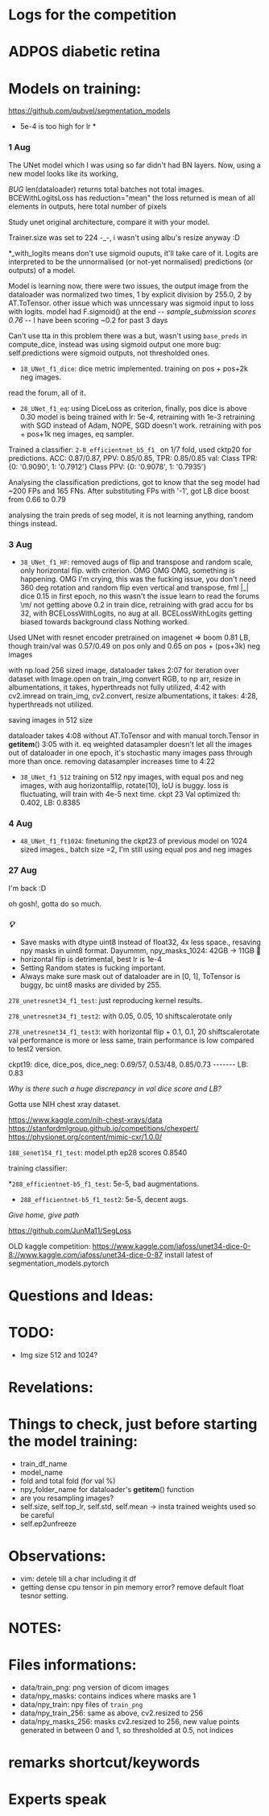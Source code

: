 # Logs for the competition

# ADPOS diabetic retina

# Models on training:

https://github.com/qubvel/segmentation_models

* 5e-4 is too high for lr *


### 1 Aug

The UNet model which I was using so far didn't had BN layers. Now, using a new model looks like its working,

*BUG* len(dataloader) returns total batches not total images.
BCEWithLogitsLoss has reduction="mean" the loss returned is mean of all elements in outputs, here total number of pixels

Study unet original architecture, compare it with your model.

Trainer.size was set to 224 -_-, i wasn't using albu's resize anyway :D

*_with_logits means don't use sigmoid ouputs, it'll take care of it.
Logits are interpreted to be the unnormalised (or not-yet normalised) predictions (or outputs) of a model.


Model is learning now, there were two issues, the output image from the dataloader was normalized two times, 1 by explicit division by 255.0, 2 by AT.ToTensor.
other issue which was unncessary was sigmoid input to loss with logits.
model had F.sigmoid() at the end -_-
sample_submission scores 0.76 -_- I have been scoring ~0.2 for past 3 days

Can't use tta in this problem
there was a but, wasn't using `base_preds` in compute_dice, instead was using sigmoid output
one more bug: self.predictions were sigmoid outputs, not thresholded ones.


* `18_UNet_f1_dice`: dice metric implemented. training on pos + pos+2k neg images.

read the forum, all of it.

* `28_UNet_f1_eq`: using DiceLoss as criterion, finally, pos dice is above 0.30
model is being trained with lr: 5e-4, retraining with 1e-3
retraining with SGD instead of Adam, NOPE, SGD doesn't work.
retraining with pos + pos+1k neg images, eq sampler.


Trained a classifier: `2-8_efficientnet_b5_f1_` on 1/7 fold, used cktp20 for predictions. ACC: 0.87/0.87, PPV: 0.85/0.85, TPR: 0.85/0.85
val:
Class TPR: {0: '0.9090', 1: '0.7912'}
Class PPV: {0: '0.9078', 1: '0.7935'}

Analysing the classification predictions, got to know that the seg model had ~200 FPs and 165 FNs. After substituting FPs with '-1', got LB dice boost from 0.66 to 0.79

analysing the train preds of seg model, it is not learning anything, random things instead.


### 3 Aug

* `38_UNet_f1_HF`: removed augs of flip and transpose and random scale, only horizontal flip. with criterion.
OMG OMG OMG, something is happening. OMG I'm crying, this was the fucking issue, you don't need 360 deg rotation and random flip even vertical and transpose, fml |_|
dice 0.15 in first epoch, no this wasn't the issue
learn to read the forums \m/
not getting above 0.2 in train dice, retraining with grad accu for bs 32, with BCELossWithLogits, no aug at all.
BCELossWithLogits getting biased towards background class
Nothing worked.

Used UNet with resnet encoder pretrained on imagenet => boom 0.81 LB, though train/val was 0.57/0.49 on pos only and 0.65 on pos + (pos+3k) neg images

with np.load 256 sized image, dataloader takes 2:07 for iteration over dataset
with Image.open on train_img convert RGB, to np arr, resize in albumentations, it takes, hyperthreads not fully utilized, 4:42
with cv2.imread on train_img, cv2.convert, resize albumentations, it takes: 4:28, hyperthreads not utilized.


saving images in 512 size

dataloader takes 4:08 without AT.ToTensor and with manual torch.Tensor in __getitem__()
3:05 with it.
eq weighted datasampler doesn't let all the images out of dataloader in one epoch, it's stochastic many images pass through more than once.
removing datasampler increases time to 4:22


* `38_UNet_f1_512` training on 512 npy images, with equal pos and neg images, with aug horizontalflip, rotate(10),
IoU is buggy. loss is fluctuating, will train with 4e-5 next time.
ckpt 23
Val optimized th: 0.402, LB: 0.8385

### 4 Aug

* `48_UNet_f1_ft1024`: finetuning the ckpt23 of previous model on 1024 sized images., batch size =2,
I'm still using equal pos and neg images


### 27 Aug

I'm back :D

oh gosh!, gotta do so much.

### *💡*

* Save masks with dtype uint8 instead of float32, 4x less space., resaving npy masks in uint8 format. Dayummm, npy_masks_1024: 42GB -> 11GB 🤯
* horizontal flip is detrimental, best lr is 1e-4
* Setting Random states is fucking important.
* Always make sure mask out of dataloader are in [0, 1], ToTensor is buggy, bc uint8 masks are divided by 255.



`278_unetresnet34_f1_test`: just reproducing kernel results.

`278_unetresnet34_f1_test2`: with 0.05, 0.05, 10 shiftscalerotate only

`278_unetresnet34_f1_test3`: with horizontal flip + 0.1, 0.1, 20 shiftscalerotate
val performance is more or less same, train performance is low compared to test2 version.

ckpt19:
dice, dice_pos, dice_neg: 0.69/57, 0.53/48, 0.85/0.73 ------- LB: 0.83

*Why is there such a huge discrepancy in val dice score and LB?*


Gotta use NIH chest xray dataset.

https://www.kaggle.com/nih-chest-xrays/data
https://stanfordmlgroup.github.io/competitions/chexpert/
https://physionet.org/content/mimic-cxr/1.0.0/


`188_senet154_f1_test`: model.pth ep28 scores 0.8540


training classifier:

*`288_efficientnet-b5_f1_test`: 5e-5, bad augmentations.
* `288_efficientnet-b5_f1_test2`: 5e-5, decent augs.

*Give home, give path*




https://github.com/JunMa11/SegLoss

OLD kaggle competition:
https://www.kaggle.com/iafoss/unet34-dice-0-8://www.kaggle.com/iafoss/unet34-dice-0-87
install latest of segmentation_models.pytorch


# Questions and Ideas:

# TODO:

* Img size 512 and 1024?


# Revelations:




# Things to check, just before starting the model training:

* train_df_name
* model_name
* fold and total fold (for val %)
* npy_folder_name for dataloader's __getitem__() function
* are you resampling images?
* self.size, self.top_lr, self.std, self.mean -> insta trained weights used so be careful
* self.ep2unfreeze



# Observations:

* vim: detele till a char including it df<char>
* getting dense cpu tensor in pin memory error? remove default float tesnor setting.
# NOTES:

# Files informations:

* data/train_png: png version of dicom images
* data/npy_masks: contains indices where masks are 1
* data/npy_train: npy files of `train_png`
* data/npy_train_256: same as above, cv2.resized to 256
* data/npy_masks_256: masks cv2.resized to 256, new value points generated in between 0 and 1, so thresholded at 0.5, not indices


# remarks shortcut/keywords

# Experts speak



